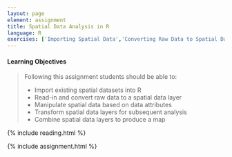 ```yaml
---
layout: page
element: assignment
title: Spatial Data Analysis in R
language: R
exercises: ['Importing Spatial Data','Converting Raw Data to Spatial Data']
---
```


#### Learning Objectives

> Following this assignment students should be able to:
>
> - Import existing spatial datasets into R
> - Read-in and convert raw data to a spatial data layer
> - Manipulate spatial data based on data attributes
> - Transform spatial data layers for subsequent analysis
> - Combine spatial data layers to produce a map

{% include reading.html %}

{% include assignment.html %}
